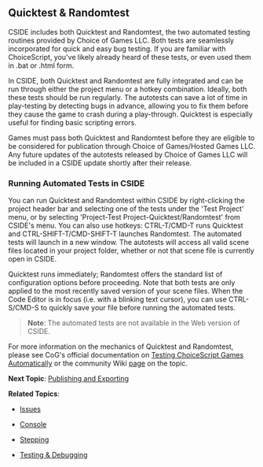 ## Quicktest & Randomtest

CSIDE includes both Quicktest and Randomtest, the two automated testing routines provided by Choice of Games LLC. Both tests are seamlessly incorporated for quick and easy bug testing. If you are familiar with ChoiceScript, you've likely already heard of these tests, or even used them in .bat or .html form.

In CSIDE, both Quicktest and Randomtest are fully integrated and can be run through either the project menu or a hotkey combination. Ideally, both these tests should be run regularly. The autotests can save a lot of time in play-testing by detecting bugs in advance, allowing you to fix them before they cause the game to crash during a play-through. Quicktest is especially useful for finding basic scripting errors.

Games must pass both Quicktest and Randomtest before they are eligible to be considered for publication through Choice of Games/Hosted Games LLC. Any future updates of the autotests released by Choice of Games LLC will be included in a CSIDE update shortly after their release.


### Running Automated Tests in CSIDE

You can run Quicktest and Randomtest within CSIDE by right-clicking the project header bar and selecting one of the tests under the 'Test Project' menu, or by selecting 'Project-Test Project-Quicktest/Randomtest' from CSIDE's menu. You can also use hotkeys: CTRL-T/CMD-T runs Quicktest and CTRL-SHIFT-T/CMD-SHIFT-T launches Randomtest. The automated tests will launch in a new window. The autotests will access all valid scene files located in your project folder, whether or not that scene file is currently open in CSIDE.

Quicktest runs immediately; Randomtest offers the standard list of configuration options before proceeding. Note that both tests are only applied to the most recently saved version of your scene files. When the Code Editor is in focus (i.e. with a blinking text cursor), you can use CTRL-S/CMD-S to quickly save your file before running the automated tests.

> **Note**: The automated tests are not available in the Web version of CSIDE.

For more information on the mechanics of Quicktest and Randomtest, please see CoG's official documentation on [Testing ChoiceScript Games Automatically](https://www.choiceofgames.com/make-your-own-games/testing-choicescript-games-automatically/ "Testing ChoiceScript Games Automatically") or the community Wiki [page](http://choicescriptdev.wikia.com/wiki/Automatically_testing_your_game "Wikia Guide to Automated Testing") on the topic.

**Next Topic**: [Publishing and Exporting](topics/publishing-and-exporting.md "Publishing and Exporting")

**Related Topics**:
- [Issues](topics/issues.md "Issues")

- [Console](topics/console.md "Console")

- [Stepping](topics/stepping.md "Stepping")

- [Testing & Debugging](topics/testing-and-debugging.md "Testing & Debugging")